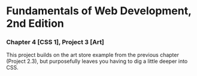 # Fundamentals of Web Development, 2nd Edition
### Chapter 4 [CSS 1], Project 3 [Art]
This project builds on the art store example from the previous chapter (Project 2.3),
but purposefully leaves you having to dig a little deeper into CSS.

  
